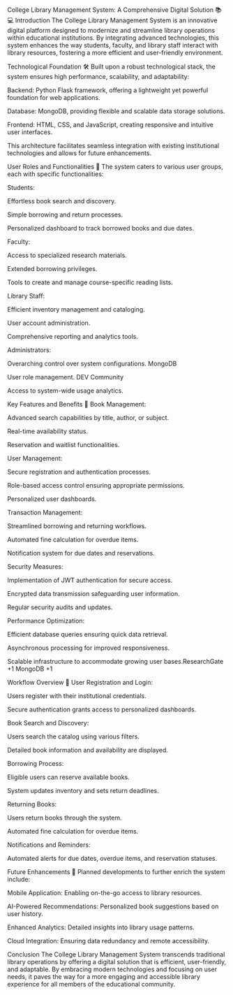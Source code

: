 College Library Management System: A Comprehensive Digital Solution 📚💻
Introduction
The College Library Management System is an innovative digital platform designed to modernize and streamline library operations within educational institutions. By integrating advanced technologies, this system enhances the way students, faculty, and library staff interact with library resources, fostering a more efficient and user-friendly environment.​

Technological Foundation 🛠️
Built upon a robust technological stack, the system ensures high performance, scalability, and adaptability:​

Backend: Python Flask framework, offering a lightweight yet powerful foundation for web applications.​

Database: MongoDB, providing flexible and scalable data storage solutions.​

Frontend: HTML, CSS, and JavaScript, creating responsive and intuitive user interfaces.​

​This architecture facilitates seamless integration with existing institutional technologies and allows for future enhancements.​

User Roles and Functionalities 👥
The system caters to various user groups, each with specific functionalities:

Students:

Effortless book search and discovery.​

Simple borrowing and return processes.​

Personalized dashboard to track borrowed books and due dates.​

Faculty:

Access to specialized research materials.​

Extended borrowing privileges.​

Tools to create and manage course-specific reading lists.​

Library Staff:

Efficient inventory management and cataloging.​

User account administration.​

Comprehensive reporting and analytics tools.​

Administrators:

Overarching control over system configurations.​
MongoDB

User role management.​
DEV Community

Access to system-wide usage analytics.​

Key Features and Benefits 🌟
Book Management:

Advanced search capabilities by title, author, or subject.​

Real-time availability status.​

Reservation and waitlist functionalities.​

User Management:

Secure registration and authentication processes.​

Role-based access control ensuring appropriate permissions.​

Personalized user dashboards.​

Transaction Management:

Streamlined borrowing and returning workflows.​

Automated fine calculation for overdue items.​

Notification system for due dates and reservations.​

Security Measures:

Implementation of JWT authentication for secure access.​

Encrypted data transmission safeguarding user information.​

Regular security audits and updates.​

Performance Optimization:

Efficient database queries ensuring quick data retrieval.​

Asynchronous processing for improved responsiveness.​

Scalable infrastructure to accommodate growing user bases.​
ResearchGate
+1
MongoDB
+1

Workflow Overview 🔄
User Registration and Login:

Users register with their institutional credentials.​

Secure authentication grants access to personalized dashboards.​

Book Search and Discovery:

Users search the catalog using various filters.​

Detailed book information and availability are displayed.​

Borrowing Process:

Eligible users can reserve available books.​

System updates inventory and sets return deadlines.​

Returning Books:

Users return books through the system.​

Automated fine calculation for overdue items.​

Notifications and Reminders:

Automated alerts for due dates, overdue items, and reservation statuses.​

Future Enhancements 🚀
Planned developments to further enrich the system include:

Mobile Application: Enabling on-the-go access to library resources.​

AI-Powered Recommendations: Personalized book suggestions based on user history.​

Enhanced Analytics: Detailed insights into library usage patterns.​

Cloud Integration: Ensuring data redundancy and remote accessibility.​

Conclusion
The College Library Management System transcends traditional library operations by offering a digital solution that is efficient, user-friendly, and adaptable. By embracing modern technologies and focusing on user needs, it paves the way for a more engaging and accessible library experience for all members of the educational community.
